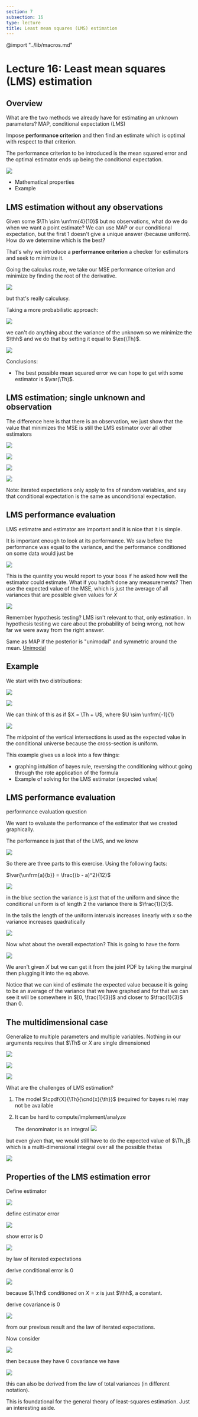 ```yaml
---
section: 7
subsection: 16
type: lecture
title: Least mean squares (LMS) estimation
---
```


@import "../lib/macros.md"

# Lecture 16: Least mean squares (LMS) estimation

## Overview

What are the two methods we already have for estimating an unknown parameters?
MAP, conditional expectation (LMS)

Impose **performance criterion** and then find an estimate which is optimal with respect to that criterion.

The performance criterion to be introduced is the mean squared error and the optimal estimator ends up being the conditional expectation.

![](unit7lec16-lms-estimation/6019ddc4dc0bd9f5d482730ced5f0456.png)

* Mathematical properties
* Example

## LMS estimation without any observations

Given some $\Th \sim \unfrm{4}{10}$ but no observations, what do we do when we want a point estimate? We can use MAP or our conditional expectation, but the first 1 doesn't give a unique answer (because uniform). How do we determine which is the best?

That's why we introduce a **performance criterion** a checker for estimators and seek to minimize it.

Going the calculus route, we take our MSE performance criterion and minimize by finding the root of the derivative.

![](unit7lec16-lms-estimation/3d0295d5a98bf94f0c1c1c3ccd9499d1.png)

but that's really calculusy.

Taking a more probabilistic approach:

![](unit7lec16-lms-estimation/f2115862ec793048960fb765f5a6b502.png)

we can't do anything about the variance of the unknown so we minimize the $\thh$ and we do that by setting it equal to $\ex{\Th}$.

![](unit7lec16-lms-estimation/70a4be38772462b37ed7ac7ea6de216d.png)

Conclusions:
* The best possible mean squared error we can hope to get with some estimator is $\var(\Th)$.

## LMS estimation; single unknown and observation

The difference here is that there is an observation, we just show that the value that minimizes the MSE is still the LMS estimator over all other estimators

![](unit7lec16-lms-estimation/1a18fce9d55dad7b05fd9a623b62d37d.png)

![](unit7lec16-lms-estimation/5aadb0f908be402a09ffcf59d16aeda5.png)

![](unit7lec16-lms-estimation/64adbb6d9f7ff51fa003a90ecf556335.png)

![](unit7lec16-lms-estimation/176a046167e0d708aa7989afa5494a81.png)

Note: iterated expectations only apply to fns of random variables, and say that conditional expectation is the same as unconditional expectation.

## LMS performance evaluation

LMS estimatre and estimator are important and it is nice that it is simple.

It is important enough to look at its performance. We saw before the performance was equal to the variance, and the performance conditioned on some data would just be

![](unit7lec16-lms-estimation/9bd5e4759a09fa4812bbbecbca888d0a.png)

This is the quantity you would report to your boss if he asked how well the estimator could estimate. What if you hadn't done any measurements? Then use the expected value of the MSE, which is just the average of all variances that are possible given values for $X$

![](unit7lec16-lms-estimation/a697d17c0aa2ed5590368c10c900b6eb.png)

Remember hypothesis testing? LMS isn't relevant to that, only estimation. In hypothesis testing we care about the probability of being wrong, not how far we were away from the right answer.

Same as MAP if the posterior is "unimodal" and symmetric around the mean. [Unimodal](https://en.wikipedia.org/wiki/Unimodality)

## Example

We start with two distributions:

![](unit7lec16-lms-estimation/0cc27ed181d436e1849c4ad9397a0969.png)

![](unit7lec16-lms-estimation/10111defafbdecabef7f9c2ebf8f81d4.png)

We can think of this as if $X = \Th + U$, where $U \sim \unfrm{-1}{1}

![](unit7lec16-lms-estimation/5afc0d82f88245593b3d13df2ec832ba.png)

The midpoint of the vertical intersections is used as the expected value in the conditional universe because the cross-section is uniform.

This example gives us a look into a few things:
* graphing intuition of bayes rule, reversing the conditioning without going through the rote application of the formula
* Example of solving for the LMS estimator (expected value)

## LMS performance evaluation

performance evaluation question

We want to evaluate the performance of the estimator that we created graphically.

The performance is just that of the LMS, and we know

![](unit7lec16-lms-estimation/ae7845e467a387aa70921a96838291cb.png)

So there are three parts to this exercise. Using the following facts:

$\var{\unfrm{a}{b}} = \frac{(b - a)^2}{12}$

![](unit7lec16-lms-estimation/188794da637c1d6f46e7f34bee88a656.png)

in the blue section the variance is just that of the uniform and since the conditional uniform is of length 2 the variance there is $\frac{1}{3}$.

In the tails the length of the uniform intervals increases linearly with $x$ so the variance increases quadratically

![](unit7lec16-lms-estimation/ee29692a8b6b2bbad06ef8e9177a996d.png)

Now what about the overall expectation? This is going to have the form

![](unit7lec16-lms-estimation/ea008b614043d16fc4edd86c9a276f8d.png)

We aren't given $X$ but we can get it from the joint PDF by taking the marginal then plugging it into the eq above.

Notice that we can kind of estimate the expected value because it is going to be an average of the variance that we have graphed and for that we can see it will be somewhere in $[0, \frac{1}{3}]$ and closer to $\frac{1}{3}$ than 0.

## The multidimensional case

Generalize to multiple parameters and multiple variables.
Nothing in our arguments requires that $\Th$ or $X$ are single dimensioned

![](unit7lec16-lms-estimation/46a264e5987974122fea61f57a57072f.png)

![](unit7lec16-lms-estimation/16ae32e8cea1c143d40ab1b6adece373.png)

![](unit7lec16-lms-estimation/6b74a326127b276a0ed3461deb8b4344.png)


What are the challenges of LMS estimation?
1. The model $\cpdf{X}{\Th}{\cnd{x}{\th}}$ (required for bayes rule) may not be available
2. It can be hard to compute/implement/analyze

    The denominator is an integral ![](unit7lec16-lms-estimation/7ff675012969537226ae84926e79441f.png)

but even given that, we would still have to do the expected value of $\Th_j$ which is a multi-dimensional integral over all the possible thetas

![](unit7lec16-lms-estimation/291d724de7753b4bb40b7c4d2868b437.png)


## Properties of the LMS estimation error

Define estimator

![](unit7lec16-lms-estimation/e1ba4fb6d9ab3c985c6fce0daa503332.png)

define estimator error

![](unit7lec16-lms-estimation/f3a7603da97adc3674782f6ead7222ed.png)

show error is 0

![](unit7lec16-lms-estimation/851f0de1367bddd03246574df7150315.png)

by law of iterated expectations

derive conditional error is 0

![](unit7lec16-lms-estimation/910e732225e1211d26317a37173930cc.png)

because $\Thh$ conditioned on $X = x$ is just $\thh$, a constant.

derive covariance is 0

![](unit7lec16-lms-estimation/abe4f7c798d7cc685f15244b9b282c99.png)

from our previous result and the law of iterated expectations.

Now consider

![](unit7lec16-lms-estimation/55a2fd72f1cf4b7a712f4e04a18b954d.png)

then because they have 0 covariance we have

![](unit7lec16-lms-estimation/25209c25423fd72221e156e95466ac8b.png)

this can also be derived from the law of total variances (in different notation).

This is foundational for the general theory of least-squares estimation. Just an interesting aside.
